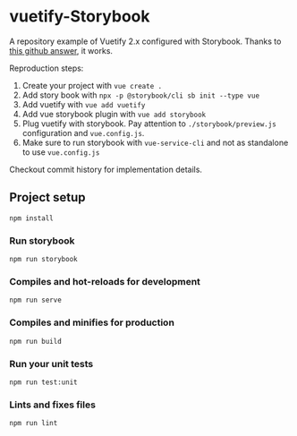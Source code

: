 # vuetify-Storybook

A repository example of Vuetify 2.x configured with Storybook. Thanks to [this github answer](https://github.com/storybookjs/storybook/issues/7593#issuecomment-548146120), it works.

Reproduction steps:

1. Create your project with `vue create .`
2. Add story book with `npx -p @storybook/cli sb init --type vue`
3. Add vuetify with `vue add vuetify`
4. Add vue storybook plugin with `vue add storybook`
4. Plug vuetify with storybook. Pay attention to `./storybook/preview.js` configuration and `vue.config.js`.
5. Make sure to run storybook with `vue-service-cli` and not as standalone to use `vue.config.js`

Checkout commit history for implementation details.

## Project setup
```
npm install
```

### Run storybook

```
npm run storybook
```

### Compiles and hot-reloads for development
```
npm run serve
```

### Compiles and minifies for production
```
npm run build
```

### Run your unit tests
```
npm run test:unit
```

### Lints and fixes files
```
npm run lint
```
